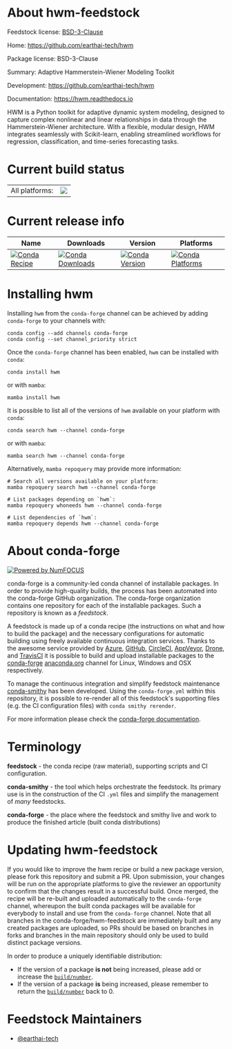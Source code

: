 About hwm-feedstock
===================

Feedstock license: [BSD-3-Clause](https://github.com/conda-forge/hwm-feedstock/blob/main/LICENSE.txt)

Home: https://github.com/earthai-tech/hwm

Package license: BSD-3-Clause

Summary: Adaptive Hammerstein-Wiener Modeling Toolkit

Development: https://github.com/earthai-tech/hwm

Documentation: https://hwm.readthedocs.io

HWM is a Python toolkit for adaptive dynamic system
modeling, designed to capture complex nonlinear and
linear relationships in data through the Hammerstein-Wiener architecture.
With a flexible, modular design, HWM integrates seamlessly with
Scikit-learn, enabling streamlined workflows for regression,
classification, and time-series forecasting tasks.


Current build status
====================


<table><tr><td>All platforms:</td>
    <td>
      <a href="https://dev.azure.com/conda-forge/feedstock-builds/_build/latest?definitionId=24329&branchName=main">
        <img src="https://dev.azure.com/conda-forge/feedstock-builds/_apis/build/status/hwm-feedstock?branchName=main">
      </a>
    </td>
  </tr>
</table>

Current release info
====================

| Name | Downloads | Version | Platforms |
| --- | --- | --- | --- |
| [![Conda Recipe](https://img.shields.io/badge/recipe-hwm-green.svg)](https://anaconda.org/conda-forge/hwm) | [![Conda Downloads](https://img.shields.io/conda/dn/conda-forge/hwm.svg)](https://anaconda.org/conda-forge/hwm) | [![Conda Version](https://img.shields.io/conda/vn/conda-forge/hwm.svg)](https://anaconda.org/conda-forge/hwm) | [![Conda Platforms](https://img.shields.io/conda/pn/conda-forge/hwm.svg)](https://anaconda.org/conda-forge/hwm) |

Installing hwm
==============

Installing `hwm` from the `conda-forge` channel can be achieved by adding `conda-forge` to your channels with:

```
conda config --add channels conda-forge
conda config --set channel_priority strict
```

Once the `conda-forge` channel has been enabled, `hwm` can be installed with `conda`:

```
conda install hwm
```

or with `mamba`:

```
mamba install hwm
```

It is possible to list all of the versions of `hwm` available on your platform with `conda`:

```
conda search hwm --channel conda-forge
```

or with `mamba`:

```
mamba search hwm --channel conda-forge
```

Alternatively, `mamba repoquery` may provide more information:

```
# Search all versions available on your platform:
mamba repoquery search hwm --channel conda-forge

# List packages depending on `hwm`:
mamba repoquery whoneeds hwm --channel conda-forge

# List dependencies of `hwm`:
mamba repoquery depends hwm --channel conda-forge
```


About conda-forge
=================

[![Powered by
NumFOCUS](https://img.shields.io/badge/powered%20by-NumFOCUS-orange.svg?style=flat&colorA=E1523D&colorB=007D8A)](https://numfocus.org)

conda-forge is a community-led conda channel of installable packages.
In order to provide high-quality builds, the process has been automated into the
conda-forge GitHub organization. The conda-forge organization contains one repository
for each of the installable packages. Such a repository is known as a *feedstock*.

A feedstock is made up of a conda recipe (the instructions on what and how to build
the package) and the necessary configurations for automatic building using freely
available continuous integration services. Thanks to the awesome service provided by
[Azure](https://azure.microsoft.com/en-us/services/devops/), [GitHub](https://github.com/),
[CircleCI](https://circleci.com/), [AppVeyor](https://www.appveyor.com/),
[Drone](https://cloud.drone.io/welcome), and [TravisCI](https://travis-ci.com/)
it is possible to build and upload installable packages to the
[conda-forge](https://anaconda.org/conda-forge) [anaconda.org](https://anaconda.org/)
channel for Linux, Windows and OSX respectively.

To manage the continuous integration and simplify feedstock maintenance
[conda-smithy](https://github.com/conda-forge/conda-smithy) has been developed.
Using the ``conda-forge.yml`` within this repository, it is possible to re-render all of
this feedstock's supporting files (e.g. the CI configuration files) with ``conda smithy rerender``.

For more information please check the [conda-forge documentation](https://conda-forge.org/docs/).

Terminology
===========

**feedstock** - the conda recipe (raw material), supporting scripts and CI configuration.

**conda-smithy** - the tool which helps orchestrate the feedstock.
                   Its primary use is in the construction of the CI ``.yml`` files
                   and simplify the management of *many* feedstocks.

**conda-forge** - the place where the feedstock and smithy live and work to
                  produce the finished article (built conda distributions)


Updating hwm-feedstock
======================

If you would like to improve the hwm recipe or build a new
package version, please fork this repository and submit a PR. Upon submission,
your changes will be run on the appropriate platforms to give the reviewer an
opportunity to confirm that the changes result in a successful build. Once
merged, the recipe will be re-built and uploaded automatically to the
`conda-forge` channel, whereupon the built conda packages will be available for
everybody to install and use from the `conda-forge` channel.
Note that all branches in the conda-forge/hwm-feedstock are
immediately built and any created packages are uploaded, so PRs should be based
on branches in forks and branches in the main repository should only be used to
build distinct package versions.

In order to produce a uniquely identifiable distribution:
 * If the version of a package **is not** being increased, please add or increase
   the [``build/number``](https://docs.conda.io/projects/conda-build/en/latest/resources/define-metadata.html#build-number-and-string).
 * If the version of a package **is** being increased, please remember to return
   the [``build/number``](https://docs.conda.io/projects/conda-build/en/latest/resources/define-metadata.html#build-number-and-string)
   back to 0.

Feedstock Maintainers
=====================

* [@earthai-tech](https://github.com/earthai-tech/)

